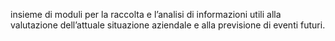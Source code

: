  insieme di moduli per la raccolta e l’analisi
di informazioni utili alla valutazione dell’attuale situazione aziendale e alla
previsione di eventi futuri.